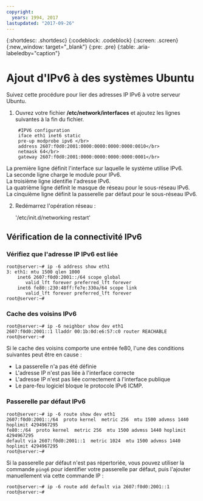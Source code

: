 ```yaml
---
copyright:
  years: 1994, 2017
lastupdated: "2017-09-26"
---
```

{:shortdesc: .shortdesc}
{:codeblock: .codeblock}
{:screen: .screen}
{:new_window: target="_blank"}
{:pre: .pre}
{:table: .aria-labeledby="caption"}

# Ajout d'IPv6 à des systèmes Ubuntu

Suivez cette procédure pour lier des adresses IP IPv6 à votre serveur Ubuntu. 

1. Ouvrez votre fichier **/etc/network/interfaces** et ajoutez les lignes suivantes à la fin du fichier.

		#IPV6 configuration
	    iface eth1 inet6 static
	    pre-up modprobe ipv6 </br>
	    address 2607:f0d0:2001:0000:0000:0000:0000:0010</br>
	    netmask 64</br>
		gateway 2607:f0d0:2001:0000:0000:0000:0000:0001</br>
  La première ligne définit l'interface sur laquelle le système utilise IPv6. </br>
  La seconde ligne charge le module pour IPv6.<br/>
  La troisième ligne identifie l'adresse IPv6.<br/>
  La quatrième ligne définit le masque de réseau pour le sous-réseau IPv6.<br/>
  La cinquième ligne définit la passerelle par défaut pour le sous-réseau IPv6.

2. Redémarrez l'opération réseau :

	'/etc/init.d/networking restart'

## Vérification de la connectivité IPv6

### Vérifiez que l'adresse IP IPv6 est liée

    root@server:~# ip -6 address show eth1
    3: eth1: mtu 1500 qlen 1000
        inet6 2607:f0d0:2001::/64 scope global
           valid_lft forever preferred_lft forever
        inet6 fe80::230:48ff:fe7e:330a/64 scope link
           valid_lft forever preferred_lft forever
    root@server:~#


### Cache des voisins IPv6

    root@server:~# ip -6 neighbor show dev eth1
    2607:f0d0:2001::1 lladdr 00:1b:0d:e6:57:c0 router REACHABLE
    root@server:~#

Si le cache des voisins comporte une entrée fe80, l'une des conditions suivantes peut être en cause :
- La passerelle n'a pas été définie
- L'adresse IP n'est pas liée à l'interface correcte
- L'adresse IP n'est pas liée correctement à l'interface publique
- Le pare-feu logiciel bloque le protocole IPv6 ICMP.


### Passerelle par défaut IPv6

    root@server:~# ip -6 route show dev eth1
    2607:f0d0:2001::/64  proto kernel  metric 256  mtu 1500 advmss 1440 hoplimit 4294967295
    fe80::/64  proto kernel  metric 256  mtu 1500 advmss 1440 hoplimit 4294967295
    default via 2607:f0d0:2001::1  metric 1024  mtu 1500 advmss 1440 hoplimit 4294967295
    root@server:~#

Si la passerelle par défaut n'est pas répertoriée, vous pouvez utiliser la commande `ping6` pour identifier votre passerelle par défaut, puis l'ajouter manuellement via cette commande IP :

    root@server:~# ip -6 route add default via 2607:f0d0:2001::1
    root@server:~#
